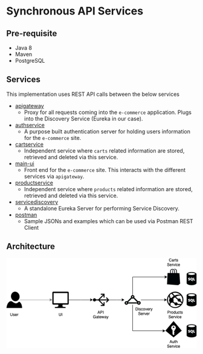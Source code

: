 # Synchronous API Services

## Pre-requisite
- Java 8
- Maven
- PostgreSQL

## Services
This implementation uses REST API calls between the below services
- [apigateway](/apigateway)
   - Proxy for all requests coming into the `e-commerce` application. Plugs into the Discovery Service (Eureka in our case).
- [authservice](/authservice) 
   - A purpose built authentication server for holding users information for the `e-commerce` site.
- [cartservice](/cartservice) 
   - Independent service where `carts` related information are stored, retrieved and deleted via this service.
- [main-ui](/main-ui)
   - Front end for the `e-commerce` site. This interacts with the different services via `apigateway`.
- [productservice](/productservice)
   - Independent service where `products` related information are stored, retrieved and deleted via this service.
- [servicediscovery](/servicediscovery) 
   - A standalone Eureka Server for performing Service Discovery.
- [postman](/postman) 
   - Sample JSONs and examples which can be used via Postman REST Client

## Architecture
<img src="./architecture/architecture.png" alt="architeture" />
